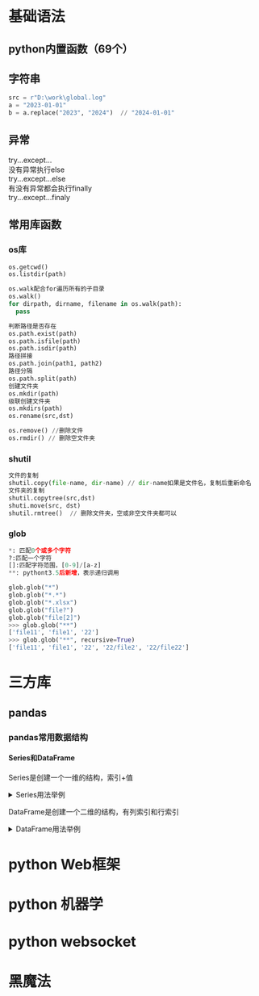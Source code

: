 # 基础语法
## python内置函数（69个）

## 字符串
```python
src = r"D:\work\global.log"
a = "2023-01-01"
b = a.replace("2023", "2024")  // "2024-01-01"
```


## 异常
try...except...  
没有异常执行else  
try...except...else  
有没有异常都会执行finally  
try...except...finaly

## 常用库函数
### os库
```python
os.getcwd()
os.listdir(path)

os.walk配合for遍历所有的子目录
os.walk()
for dirpath, dirname, filename in os.walk(path):
  pass

判断路径是否存在
os.path.exist(path)
os.path.isfile(path)
os.path.isdir(path)
路径拼接
os.path.join(path1, path2)
路径分隔
os.path.split(path)
创建文件夹
os.mkdir(path)
级联创建文件夹
os.mkdirs(path)
os.rename(src,dst)

os.remove() //删除文件
os.rmdir() // 删除空文件夹
```


### shutil
```python
文件的复制
shutil.copy(file-name, dir-name) // dir-name如果是文件名，复制后重新命名
文件夹的复制
shutil.copytree(src,dst)
shuti.move(src, dst)
shutil.rmtree()  // 删除文件夹，空或非空文件夹都可以
```

### glob
```python
*: 匹配0个或多个字符
?:匹配一个字符
[]:匹配字符范围，[0-9]/[a-z]
**: pythont3.5后新增，表示递归调用

glob.glob("*")
glob.glob("*.*")
glob.glob("*.xlsx")
glob.glob("file?")
glob.glob("file[2]")
>>> glob.glob("**")
['file11', 'file1', '22']
>>> glob.glob("**", recursive=True)
['file11', 'file1', '22', '22/file2', '22/file22']

```

# 三方库
## pandas
### pandas常用数据结构
#### Series和DataFrame
Series是创建一个一维的结构，索引+值


<details>
  <summary>Series用法举例 </summary>
  <pre>
```python
>>> s1 = pd.Series(22)
>>> print(s1)
0    22
dtype: int64
>>> s1 = pd.Series(22, range(1,7))
>>> print(s1)
1    22
2    22
3    22
4    22
5    22
6    22
dtype: int64
>>> s1 = pd.Series(22, index=list(range(1,3)))
>>> print(s1)
1    22
2    22
dtype: int64
>>> s1 = pd.Series([1,3,5])
>>> print(s1)
0    1
1    3
2    5
dtype: int64
>>>
>>> >>> x = dict(a=22, b=33, c=44)
>>> s1= pd.Series(x)
>>> print(s1)
a    22
b    33
c    44
dtype: int64
```
  </pre>
  </details>


DataFrame是创建一个二维的结构，有列索引和行索引
<details>
  <summary>DataFrame用法举例</summary>
  <pre>
  ```python
>>> x = [[1,2,3],[4,5,6],[7,8,9]]
>>> d1 = pd.DataFrame(x)
>>> print(d1)
   0  1  2
0  1  2  3
1  4  5  6
2  7  8  9
>>> d2 = pd.DataFrame(x, index=["aa", "bb", "cc"], columns=list("abc"))
>>> print(d2)
    a  b  c
aa  1  2  3
bb  4  5  6
cc  7  8  9
>>> x = {"name":["张三", "李四", "王五"], "age":[18,20,22], "sex":["男", "女", "男"]}
>>> d1 = pd.DataFrame(x)
>>> print(d1)
  name  age sex
0   张三   18   男
1   李四   20   女
2   王五   22   男
>>> x = [{"one":1, "two":2, "three":3},{"one":4, "two":5, "three":6}]
>>> d1 = pd.DataFrame(x)
>>> print(d1)
   one  two  three
0    1    2      3
1    4    5      6
>>> x = {"张三":{"MySql":90, "python":80}, "李四":{"Mysql":77, "python":99}}
>>> d1 = pd.DataFrame(x)
>>> print(d1)
          张三    李四
MySql   90.0   NaN
python  80.0  99.0
Mysql    NaN  77.0
  ```
  </pre>
</details>

# python Web框架

# python 机器学

# python websocket


# 黑魔法
